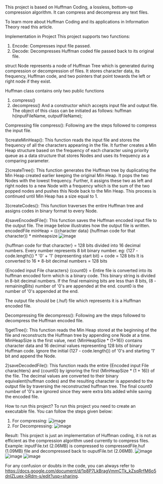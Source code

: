 This project is based on Huffman Coding, a lossless, bottom-up compression algorithm. It can compress and decompress any text files.

To learn more about Huffman Coding and its applications in Information Theory read this article.

Implementation in Project
This project supports two functions:
1) Encode: Compresses input file passed.
2) Decode: Decompresses Huffman coded file passed back to its original file.

struct Node represents a node of Huffman Tree which is generated during compression or decompression of files. It stores character data, its frequency, Huffman code, and two pointers that point towards the left or right node if they exist.

Huffman class contains only two public functions
1) compress()
2) decompress()
And a constructor which accepts input file and output file. The object of this class can be initiated as follows: huffman h(inputFileName, outputFileName);

Compressing file compress(): Following are the steps followed to compress the input file.

1)createMinHeap(): This function reads the input file and stores the frequency of all the characters appearing in the file. It further creates a Min Heap structure based on the frequency of each character using priority queue as a data structure that stores Nodes and uses its frequency as a comparing parameter.

2)createTree(): This function generates the Huffman tree by duplicating the Min Heap created earlier keeping the original Min Heap. It pops the two Nodes with the lowest frequency. Further, it assigns these two as left and right nodes to a new Node with a frequency which is the sum of the two popped nodes and pushes this Node back to the Min Heap. This process is continued until Min Heap has a size equal to 1.

3)createCodes(): This function traverses the entire Huffman tree and assigns codes in binary format to every Node.

4)saveEncodedFile(): This function saves the Huffman encoded input file to the output file. The image below illustrates how the output file is written.
encodedFile
minHeap = ({character data} {huffman code for that character}) * minheapsize
![image](https://github.com/RaumdeuterTM25/https---github.com-RaumdeuterTM25-ByteSqueeze/assets/92806873/75cd6cd6-347e-43a8-b6d8-bf26a65c9ce3)


{huffman code for that character} = 128 bits divided into 16 decimal numbers. Every number represents 8 bit binary number.
eg: {127 - code.length()} * '0' + '1' (representing start bit) + code = 128 bits
It is converted to 16 * 8-bit decimal numbers = 128 bits

{Encoded input File characters} {count0} = Entire file is converted into its huffman encoded form which is a binary code. This binary string is divided in 8-bit decimal numbers. If the final remaining bits are less than 8 bits, (8 - remainingBits) number of '0's are appended at the end. count0 is the number of '0's appended at the end.

The output file should be (.huf) file which represents it is a Huffman encoded file.

Decompressing file decompress(): Following are the steps followed to decompress the Huffman encoded file.

1)getTree(): This function reads the Min Heap stored at the beginning of the file and reconstructs the Huffman tree by appending one Node at a time. MinHeapSize is the first value, next {MinHeapSize * (1+16)} contains character data and 16 decimal values representing 128 bits of binary Huffman code. Ignore the initial (127 - code.length()) of '0's and starting '1' bit and append the Node.

2)saveDecodedFile(): This function reads the entire {Encoded input File charachters} and {count0} by ignoring the first {MinHeapSize * (1 + 16)} of the file. The decimal values are converted to their binary equivalent(huffman codes) and the resulting character is appended to the output file by traversing the reconstructed huffman tree. The final count0 number of '0's are ignored since they were extra bits added while saving the encoded file.

How to run this project?
To run this project you need to create an executable file. You can follow the steps given below:
1) For compressing:
![image](https://github.com/RaumdeuterTM25/https---github.com-RaumdeuterTM25-ByteSqueeze/assets/92806873/f992241f-7cd0-4f7e-9c1d-4e437cac6be7)
2) For Decompressing:
![image](https://github.com/RaumdeuterTM25/https---github.com-RaumdeuterTM25-ByteSqueeze/assets/92806873/1a8d469f-30d6-499e-a8d4-719653a278c9)

Result: This project is just an implementation of Huffman coding, it is not as efficient as the compression algorithm used currently to compress files.
Example: inputFile.txt (2.06MB) is compressed to compressedFile.huf (1.09MB) file and decompressed back to ouputFile.txt (2.06MB).
![image](https://github.com/RaumdeuterTM25/https---github.com-RaumdeuterTM25-ByteSqueeze/assets/92806873/bae05dad-cdfa-42d5-a95d-6f32a3dc7be1)
![image](https://github.com/RaumdeuterTM25/https---github.com-RaumdeuterTM25-ByteSqueeze/assets/92806873/8abe3783-c7d3-407f-846f-82ccc70dd391)
![image](https://github.com/RaumdeuterTM25/https---github.com-RaumdeuterTM25-ByteSqueeze/assets/92806873/a6758ce6-aacf-4475-9214-47ae9abd2030)

For any confusion or doubts in the code, you can always refer to https://docs.google.com/document/d/1p8P7LkBragVmmCTk_kZsqRrfM6o5dnlZLuex-bRdm-s/edit?usp=sharing.
